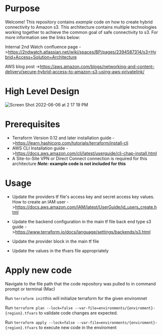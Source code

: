 # Purpose
Welcome! This repository contains _example_ code on how to create hybrid connectivity to Amazon s3. This architecture contains multiple technologies working together to achieve the common goal of safe connectivity to s3. For more information see the links below:

Internal 2nd Watch confluence page ->https://2ndwatch.atlassian.net/wiki/spaces/BP/pages/2394587314/s3+Hybrid+Access+Solution+Architecture

AWS blog post ->https://aws.amazon.com/blogs/networking-and-content-delivery/secure-hybrid-access-to-amazon-s3-using-aws-privatelink/



# High Level Design
![Screen Shot 2022-06-06 at 2 17 19 PM](https://user-images.githubusercontent.com/86376621/172231459-78da121d-f967-48e5-a0b1-ab53db36891e.png)

# Prerequisites
* Terraform Version 0.12 and later installation guide ->https://learn.hashicorp.com/tutorials/terraform/install-cli
* AWS CLI Installation guide ->https://docs.aws.amazon.com/cli/latest/userguide/cli-chap-install.html
* A Site-to-Site VPN or Direct Connect connection is required for this architecture **_Note:_ example code is not included for this**

# Usage
* Update the providers tf file's access key and secret access key values.
    How to create an IAM user ->https://docs.aws.amazon.com/IAM/latest/UserGuide/id_users_create.html
* Update the backend configuration in the main tf file
    back end type s3 guide ->https://www.terraform.io/docs/language/settings/backends/s3.html
* Update the provider block in the main tf file

* Update the values in the tfvars file appropriately

# Apply new code
Navigate to the file path that the code repository was pulled to in command prompt or terminal (Mac)

Run `terraform init`this will initialize terraform for the given enviromnet

Run `terraform plan --lock=false --var-file=environments/{enviroment}-{region}.tfvars` to validate code changes are expected.

Run `terraform apply --lock=false --var-file=environments/{enviroment}-{region}.tfvars` to execute new code in the enviroment
